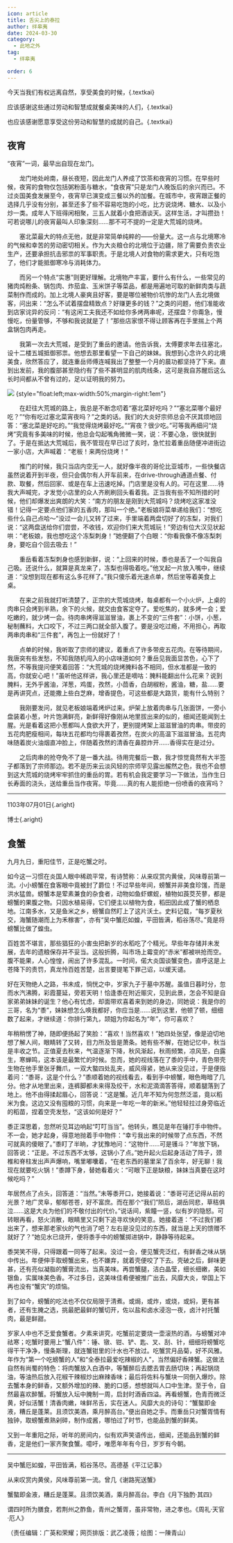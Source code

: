 ```yaml
---
icon: article
title: 舌尖上的泰拉
author: 绊皋夷
date: 2024-03-30
category:
  - 此地之外
tag:
  - 绊皋夷

order: 6
---
```


今天当我们有权远离自然，享受美食的时候，{.textkai}

应该感谢这些通过劳动和智慧成就餐桌美味的人们，{.textkai}

也应该感谢愿意享受这份劳动和智慧的成就的自己。{.textkai}

<!-- more -->

## 夜宵

“夜宵”一词，最早出自现在龙门。

  龙门地处岭南，昼长夜短，因此龙门人养成了饮茶和夜宵的习惯。在早些时候，夜宵的食物仅包括粥粉面与糖水，“食夜宵”只是龙门人晚饭后的余兴而已。不过炎国美食发展至今，夜宵早已演变成三餐以外的加餐。在城市中，夜宵跟正餐的选择几乎没有分别，甚至还多了些不容易吃饱的小吃，比方说烧烤、糖水、以及小炒一类。成年人下班得闲相聚，三五人就着小食把酒谈天。这样生活，才叫攒劲！可若说哪儿的夜宵最叫人印象深刻……那不可不提的一定是大荒城的烧烤。

  塞北菜最大的特点无他，就是非常简单纯粹的——份量大。这一点与北境寒冷的气候和幸苦的劳动密切相关。作为大炎粮仓的北境位于边疆，除了需要负责农业生产，还要承担抗击邪祟的军事职责。于是北境人对食物的需求更大，只有吃饱了，他们才能抵御寒冷与消耗体力。

  而另一个特点“实惠”则更好理解。北境物产丰富，要什么有什么，一些常见的猪肉炖粉条、锅包肉、炸茄盒、玉米饼子等菜品，都是用遍地可取的新鲜肉类与蔬菜制作而成的。加上北境人豪爽且好客，要是哪位被物价坑惨的龙门人去北境做客，问出来：“怎么不试着摆盘精致点？好赚更多的钱？”之类的问题，他们准能收到店家诧异的反问：“有这闲工夫我还不如给你多烤两串呢，还摆盘？你甭急，慢慢吃，份量管够，不够和我说就是了！”那些店家恨不得让顾客再在手里揣上个两盒锅包肉再走。

  我第一次去大荒城，是受到了重岳的邀请。他告诉我，太傅要求年去往塞北，设十二楼五城抵御邪祟。他想去那里看望一下自己的妹妹。我想到心念许久的北境美食，欣然答应了，就连重岳师傅连喊我出了整整一个月的晨功都坚持了下来。直到出发前，我的腹部甚至隐约有了些不甚明显的肌肉线条，这可是我自苏醒后这么长时间都从不曾有过的，足以证明我的努力。

![](./res/illustration/文章配图（一陳青山）.webp) {style="float:left;max-width:50%;margin-right:1em"}

  在赶往大荒城的路上，我总是不断念叨着“塞北菜好吃吗？”“塞北菜哪个最好吃？”“你有吃过塞北菜宵夜吗？”之类的话。我们的大炎好宗师总会不厌其烦地回答：“塞北菜是好吃的。”“我觉得烧烤最好吃。”“宵夜？很少吃。”可等我再细问“烧烤”究竟有多美味的时候，他总会勾起嘴角微微一笑，说：不要心急，很快就到了。于是在抵达大荒城后，我不管现在早已过了亥时，急忙拉着重岳随便冲进街边一家小店，大声喊着：“老板！来两份烧烤！”

  推门的时候，我只当店内空无一人，就好像半夜的哥伦比亚城市，一些快餐店虽然说着开到半夜，但只会偶尔有人开车前来，在drive-through通道点餐、付款、取餐，然后回家、或是在车上迅速吃掉。门店里是没有人的。可在这里……待我大声喊完，才发觉小店里的众人齐刷刷回头看着我。正当我有些不知所措的时候，他们却爆发出爽朗的大笑：“南方的朋友是刚到大荒城吗？烧烤吃这家准没错！记得一定要点他们家的五香肉，那叫一个绝。”老板娘将菜单递给我们：“想吃些什么自己点哈～”没过一会儿又转了过来，手里端着两盘切好了的冻梨，对我们说：“这两盘送给你们尝尝，不收钱，欢迎你们来大荒城玩！”旁边有位大汉见状起哄：“老板娘，我也想吃这个冻梨刺身！”她便翻了个白眼：“你看我像不像冻梨刺身，要吃自个回去吸去！”

  重岳看着冻梨刺身也感到新鲜，说：“上回来的时候，黍也是丢了一个叫我自己吸。还说什么，就算是真龙来了，冻梨也得吸着吃。”他叉起一片放入嘴中，继续道：“没想到现在都有这么多花样了。”我只傻乐着光速点单，然后坐等着美食上桌。

  在来之前我就打听清楚了，正宗的大荒城烧烤，每桌都有一个小火炉，上桌的肉串只会烤到半熟，余下的火候，就交由食客定夺了。爱吃焦的，就多烤一会；爱吃嫩的，就少烤一会。待肉串烤得滋滋冒油，裹上不变的“三件套”：小饼，小葱，秘制蘸料，大口咬下，不过三两口就全部入腹了。要是没吃过瘾，不用担心，再取两串肉串和“三件套”，再包上一份就好了！

  点单的时候，我听取了宗师的建议，着重点了许多带皮五花肉。在等待期间，我唐突有些发愁，不知我随机闯入的小店味道如何？重岳见我面显苦色，心下了然，不等我提问便笑着回答：“大荒城的烧烤腌料各不相同，但水准都是一致的高，你就安心吧！”虽听他这样讲，我心里还是嘀咕：腌料能翻出什么花来？说到腌料，无外乎酱油，洋葱，鸡蛋，孜然，小茴香，白胡椒粉，酱油，糖，盐……要是再讲究点，还能撒上些白芝麻，增香提色，可这些都是大路货，能有什么特别？

  我刚要发问，就见老板娘端着烤炉过来。炉架上放着肉串与几张面饼，一旁小盘装着小葱，叶片饱满鲜亮，新鲜得好像刚从地里拔出来的似的，细闻还能闻到土腥。光是看着这把小葱都叫人食欲大开了，更别提烤架上滋滋冒油的肉串。带皮的五花肉肥瘦相间，每块五花都均匀得裹着孜然，在炭火的高温下滋滋冒油。五花肉味随着炭火油烟直冲脸上，伴随着孜然的清香在鼻腔炸开……香得实在是过分。

  之后肉串的抢夺免不了是一番大战。待用完餐后一数，我才惊觉竟然有大半签子都落到了宗师那边。若不是历来云淡风轻的宗师罕见露出赧然之色，我也不会想到这大荒城的烧烤牢牢抓住的重岳的胃。若有机会我定要学习一下做法，当作生日长寿面的浇头，送给重岳当作夜宵。毕竟……真的有人能拒绝一份喷香的夜宵吗？

---

1103年07月01日{.aright}

博士{.aright}

## 食蟹

九月九日，重阳佳节，正是吃蟹之时。

如今这一习惯在炎国人眼中稀疏平常，有诗赞称：从来叹赏内黄侯，风味尊前第一流。小小螃蟹在食客眼中竟被封了爵位！不过早些年间，螃蟹并非美食珍馐，而是洪水猛兽。螃蟹本是荤素兼食的杂食者，动物如鱼虾螺蚬，植物如莨茭芡蓼，都是螃蟹的果腹之物。只因水植易得，它们便主以植物为食，稻田因此成了蟹的栖息地。江南多水，又是鱼米之乡，螃蟹自然盯上了这片沃土。史料记载，“每岁夏秋交，海蟹随潮而上为禾稼害”，亦有“吴中蟹厄如蝗，平田皆满，稻谷荡尽。”竟是将螃蟹比做了蝗虫。

百姓苦不堪言，那些猖狂的小害虫把新岁的水稻吃了个精光。早些年存储并未发展，去年的遗粮保存并不妥当。这般折腾，叫市场上霉变的“赤米”都被哄抢而空。腹不能果，人心惶惶，闹出了许多混乱。一时间，偌大炎国谈蟹变色，直呼这是上苍降下的责罚，真龙怜百姓苦楚，出言要提笔下罪己诏，以缓天谴。

好在天物绝人之路，书未成，惝恍之中，岁家九子于墓中苏醒。虽值日暮时分，忽而水汽沸腾，彩霞蔓延，旁若天明！恰逢黍在附近赈灾，见到此景，怎会不知是自家弟弟妹妹的诞生？他心有忧虑，却面带欢喜着来到她的身边，同她说：我是你的三哥，名为“黍”，妹妹想怎么唤我都好，你应当是……说到这里，他顿了顿，细细数了起来，才继续道：你排行第九，颉姐为你起名为“年”，你可喜欢？

年稍稍愣了神，随即便扬起了笑脸：“喜欢！当然喜欢！”她四处张望，像是迫切地想了解人间，眼睛转了又转，目力所及皆是萧条。她有些不解，在她记忆中，秋当是丰收之节。正值夏去秋来，气温逐渐下降，秋风渐起，秋雨频繁，凉风至，白露生，寒蝉鸣，这本该是最繁忙的时候。忽而，她的视线落在了黍的手中，青色带壳生物在他手里张牙舞爪，一双大螯四处乱夹，威风得紧，她从来没见过，于是便指着问：“黍哥，这是个什么？”黍顺着她的视线看去，看到手中螃蟹，眼色晦暗了几分。他才从地里出来，连裤脚都未来得及绞干，水和泥滴滴答答得，顺着腿落到了地上。他不由得揉起眉心，回答说：“这是蟹。近几年不知为何忽然泛滥，竟以稻米为食。这边又没有囤粮的习惯，向来是一年吃一年的新米。”他轻轻拉过身旁临近的稻苗，捏着空壳发愁，“这该如何是好？”

黍正深思着，忽然听见耳边响起“叮叮当当”。他转头，瞧见是年在锤打手中物件。不一会，她才起身，得意地抛着手中物件：“幸亏我出来的时候带了点东西，不然可就真的傻眼了。”黍盯了半晌，才犹豫地问：“这物什……可是镬斗？”年放下锅，回答说：“正是。不过东西不太够，这锅小了点。”她升起火后起身活动了阵子，颈椎和脊柱发出声声爆响，嘴里嘟囔着，“在老东西的墓里呆了百余年，好无聊！我现在就要吃火锅！”黍蹲下身，替她看着火：“可眼下正是缺粮，妹妹当真要在这时候吃吗？”

年居然点了点头，回答道：“当然。”未等黍开口，她接着说：“黍哥可还记得从前的光景？地广灵阜，郁郁苍苍，好不富庶。而在那个“我们”陨后，湖岳同悲，草秸俱泣……这是大炎为他们的不敬付出的代价。”说话间，紫瞳一竖，似有岁的隐怒。可转眼再看，怒火消散，眼睛里又只剩下追寻欢快的笑意。她接着道：“不过我们都出来了，想来那老家伙的气也消了吧？左右是没见过的东西，就当是上天的馈赠不就好了？”她见水已烧开，便将黍手中的螃蟹掷进锅中，静静等待起来。

黍哭笑不得，只得跟着一同等了起来。没过一会，便见蟹壳泛红，有鲜香之味从锅中传出。年便伸手取螃蟹出来，也不嫌弃，就着壳便咬了下去。壳破之后，鲜味更甚，还有亮似凝脂的蟹膏流出，当真美味。再尝蟹腿，洁白晶莹，细长细嫩，美如银鱼，实属味美色香。不过多日，这美味佳肴便被推广出去，风靡大炎，举国上下再也没有“蟹灾”的烦恼。

到了如今，螃蟹的吃法也不仅仅局限于清煮。或焗，或炸，或烧，或焖，更有甚者，还有生腌之选，挑最肥最鲜的蟹切开，佐以盐和卤水浸泡一夜，卤汁衬托蟹肉，最是鲜甜。

岁家人中也不乏爱食蟹者。夕素来讲究，吃蟹前定要烧一壶滚热的酒，与螃蟹对冲祛寒；吃蟹时要用上“蟹八件”：锤、镦、钳、铲、匙、叉、刮、针，细细将螃蟹吃得干干净净，慢条斯理，就连蟹钳里的汁水也不放过。吃蟹赏月品菊，好不风雅。年作为“第一个吃螃蟹的人”和“全泰拉最爱吃辣椒的人”，当然偏好香辣蟹。这做法自然有尚蜀的特色：将肉蟹放入白酒中，等蟹醉后去腮去胃去肠切块；再起锅烧油，等油热后放入花椒干辣椒炒出麻辣香味；最后将佐料与蟹块一同倒入爆炒。除去蟹本身的鲜香，又额外增加的辣、脆的口感，想想就叫人口中生津。至于令，自然最喜欢醉蟹。将蟹放入坛中腌制一周，启封时酒香四溢。再看螃蟹，色青而微泛黄，好似活蟹！清香肉嫩，味鲜吊舌，实在迷人。风靡大炎的诗句：“蟹螯即金液，糟丘是蓬莱。且须饮美酒，乘月醉高台。”便出自她之手。而重岳只对蟹胥情有独钟，取螃蟹煮熟剁碎，制作成酱，哪怕过了时节，也能品到蟹的鲜美。

又到一年重阳之际，听年的房间内，似有欢声笑语传出，细闻，还能品到蟹的鲜香，定是他们一家齐聚食蟹。噫吁，唯愿年年有今日，岁岁有今朝。

---

吴中蟹厄如蝗，平田皆满，稻谷荡尽。高德基《平江记事》

从来叹赏内黄侯，风味尊前第一流。曾几《谢路宪送蟹》

蟹螯即金液，糟丘是蓬莱。且须饮美酒，乘月醉高台。李白《月下独酌·其四》

谓四时所为膳食，若荆州之酢鱼，青州之蟹胥，虽非常物，进之孝也。《周礼·天官·厄人》<eod />

（责任编辑：广英和荣耀；网页排版：武乙凌薇；绘图：一陳青山）

<FakeAds />